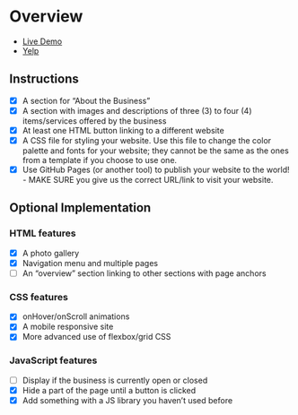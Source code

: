 # Overview

- [Live Demo](https://ben9543.github.io/snapacademy-assessment/)
- [Yelp](https://www.yelp.com/biz/tbaar-cerritos)

## Instructions

- [X] A section for “About the Business”
- [X] A section with images and descriptions of three (3) to four (4) items/services offered by the business
- [X] At least one HTML button linking to a different website
- [X] A CSS file for styling your website. Use this file to change the color palette and fonts for your website; they cannot be the same as the ones from a template if you choose to use one.
- [X] Use GitHub Pages (or another tool) to publish your website to the world! - MAKE SURE you give us the correct URL/link to visit your website.

## Optional Implementation

### HTML features
- [X] A photo gallery
- [X] Navigation menu and multiple pages
- [ ] An “overview” section linking to other sections with page anchors

### CSS features
- [X] onHover/onScroll animations
- [X] A mobile responsive site
- [X] More advanced use of flexbox/grid CSS

### JavaScript features
- [ ] Display if the business is currently open or closed
- [X] Hide a part of the page until a button is clicked
- [X] Add something with a JS library you haven’t used before
